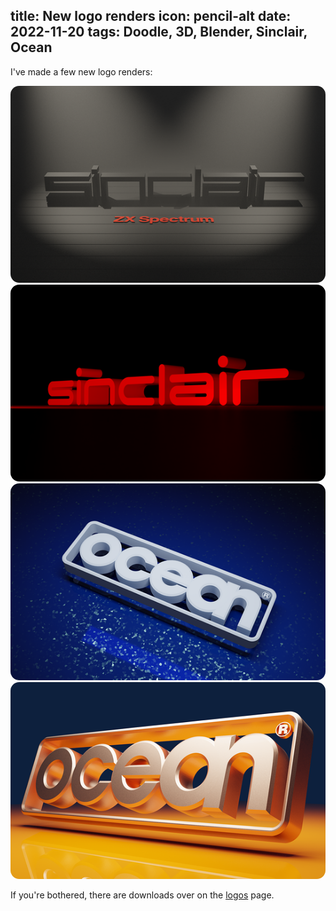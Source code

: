 title: New logo renders
icon: pencil-alt
date: 2022-11-20
tags: Doodle, 3D, Blender, Sinclair, Ocean
----

<style type="text/css" rel="stylesheet">
IMG { border-radius: 1em; }
</style>

<!-- begin summary -->

I've made a few new logo renders:

![Sinclair](../doodles/logos/thumbs/sinclair-noir.png)
![Sinclair](../doodles/logos/thumbs/specnext.png)
![Ocean](../doodles/logos/thumbs/ocean-sea.png)
![Ocean](../doodles/logos/thumbs/ocean-metal.png)

If you're bothered, there are downloads over on the [logos](../doodles/logos.html) page.

<!-- end summary -->
